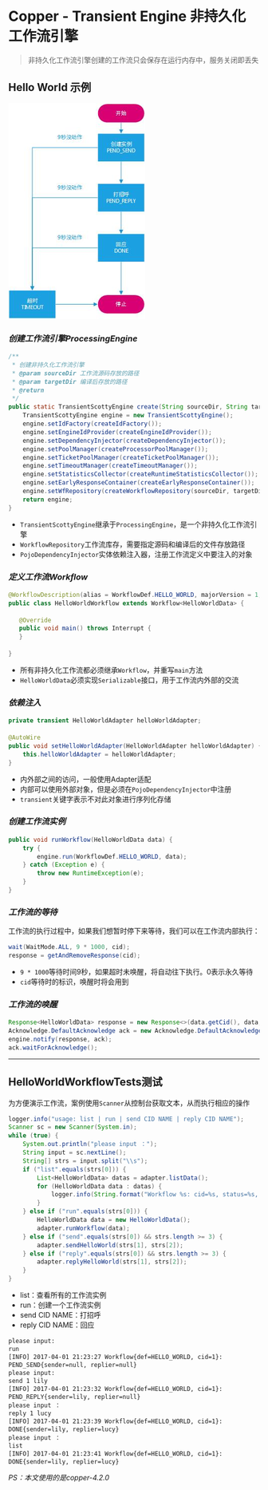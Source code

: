 # Copper - Transient Engine 非持久化工作流引擎

> 非持久化工作流引擎创建的工作流只会保存在运行内存中，服务关闭即丢失

## Hello World 示例

![HelloWorld流程图](hello-world-flow.jpg)

### *创建工作流引擎ProcessingEngine*

```java
/**
 * 创建非持久化工作流引擎
 * @param sourceDir 工作流源码存放的路径
 * @param targetDir 编译后存放的路径
 * @return
 */
public static TransientScottyEngine create(String sourceDir, String targetDir) {
    TransientScottyEngine engine = new TransientScottyEngine();
    engine.setIdFactory(createIdFactory());
    engine.setEngineIdProvider(createEngineIdProvider());
    engine.setDependencyInjector(createDependencyInjector());
    engine.setPoolManager(createProcessorPoolManager());
    engine.setTicketPoolManager(createTicketPoolManager());
    engine.setTimeoutManager(createTimeoutManager());
    engine.setStatisticsCollector(createRuntimeStatisticsCollector());
    engine.setEarlyResponseContainer(createEarlyResponseContainer());
    engine.setWfRepository(createWorkflowRepository(sourceDir, targetDir));
    return engine;
}
```

 - `TransientScottyEngine`继承于`ProcessingEngine`，是一个非持久化工作流引擎
 - `WorkflowRepository`工作流库存，需要指定源码和编译后的文件存放路径
 - `PojoDependencyInjector`实体依赖注入器，注册工作流定义中要注入的对象

### *定义工作流Workflow*
 
 ```java
@WorkflowDescription(alias = WorkflowDef.HELLO_WORLD, majorVersion = 1, minorVersion = 0, patchLevelVersion = 0)
public class HelloWorldWorkflow extends Workflow<HelloWorldData> {

    @Override
    public void main() throws Interrupt {
    }

}
```

- 所有非持久化工作流都必须继承`Workflow`，并重写`main`方法
- `HelloWorldData`必须实现`Serializable`接口，用于工作流内外部的交流

### *依赖注入*

```java
private transient HelloWorldAdapter helloWorldAdapter;

@AutoWire
public void setHelloWorldAdapter(HelloWorldAdapter helloWorldAdapter) {
    this.helloWorldAdapter = helloWorldAdapter;
}
```

- 内外部之间的访问，一般使用Adapter适配
- 内部可以使用外部对象，但是必须在`PojoDependencyInjector`中注册
- `transient`关键字表示不对此对象进行序列化存储

### *创建工作流实例*

```java
public void runWorkflow(HelloWorldData data) {
    try {
        engine.run(WorkflowDef.HELLO_WORLD, data);
    } catch (Exception e) {
        throw new RuntimeException(e);
    }
}
```

### *工作流的等待*

工作流的执行过程中，如果我们想暂时停下来等待，我们可以在工作流内部执行：

```java
wait(WaitMode.ALL, 9 * 1000, cid);
response = getAndRemoveResponse(cid);
```

- `9 * 1000`等待时间9秒，如果超时未唤醒，将自动往下执行。0表示永久等待
- `cid`等待时的标识，唤醒时将会用到

### *工作流的唤醒*

```java
Response<HelloWorldData> response = new Response<>(data.getCid(), data, null);
Acknowledge.DefaultAcknowledge ack = new Acknowledge.DefaultAcknowledge();
engine.notify(response, ack);
ack.waitForAcknowledge();
```

---

## HelloWorldWorkflowTests测试

为方便演示工作流，案例使用`Scanner`从控制台获取文本，从而执行相应的操作

```java
logger.info("usage: list | run | send CID NAME | reply CID NAME");
Scanner sc = new Scanner(System.in);
while (true) {
    System.out.println("please input ：");
    String input = sc.nextLine();
    String[] strs = input.split("\\s");
    if ("list".equals(strs[0])) {
        List<HelloWorldData> datas = adapter.listData();
        for (HelloWorldData data : datas) {
            logger.info(String.format("Workflow %s: cid=%s, status=%s, sender=%s, replier=%s", WorkflowDef.HELLO_WORLD, data.getCid(), data.getStatus(), data.getSender(), data.getReplier()));
        }
    } else if ("run".equals(strs[0])) {
        HelloWorldData data = new HelloWorldData();
        adapter.runWorkflow(data);
    } else if ("send".equals(strs[0]) && strs.length >= 3) {
        adapter.sendHelloWorld(strs[1], strs[2]);
    } else if ("reply".equals(strs[0]) && strs.length >= 3) {
        adapter.replyHelloWorld(strs[1], strs[2]);
    }
}
```

- list：查看所有的工作流实例
- run：创建一个工作流实例
- send CID NAME：打招呼
- reply CID NAME：回应

```text
please input:
run
[INFO] 2017-04-01 21:23:27 Workflow{def=HELLO_WORLD, cid=1}: PEND_SEND{sender=null, replier=null}
please input:
send 1 lily
[INFO] 2017-04-01 21:23:32 Workflow{def=HELLO_WORLD, cid=1}: PEND_REPLY{sender=lily, replier=null}
please input ：
reply 1 lucy
[INFO] 2017-04-01 21:23:39 Workflow{def=HELLO_WORLD, cid=1}: DONE{sender=lily, replier=lucy}
please input ：
list
[INFO] 2017-04-01 21:23:41 Workflow{def=HELLO_WORLD, cid=1}: DONE{sender=lily, replier=lucy}
```

*PS：本文使用的是copper-4.2.0*